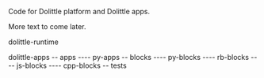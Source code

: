 Code for Dolittle platform and Dolittle apps.

More text to come later.

dolittle-runtime

dolittle-apps
-- apps
---- py-apps
-- blocks
---- py-blocks
---- rb-blocks
---- js-blocks
---- cpp-blocks
-- tests
